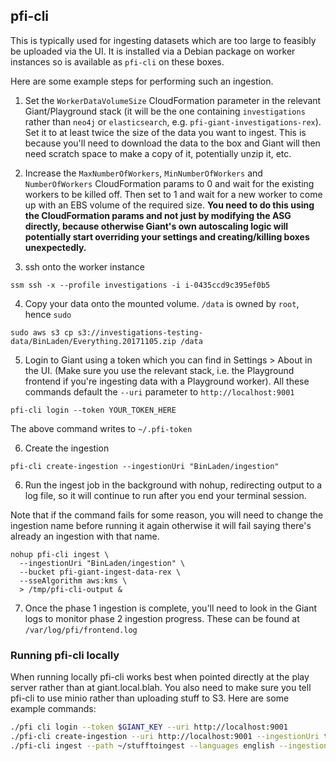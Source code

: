 ## pfi-cli

This is typically used for ingesting datasets which are too large to feasibly be uploaded via the UI. It is installed via a Debian package on worker instances so is available as `pfi-cli` on these boxes.

Here are some example steps for performing such an ingestion.

1. Set the `WorkerDataVolumeSize` CloudFormation parameter in the relevant Giant/Playground stack (it will be the one containing `investigations` rather than `neo4j` or `elasticsearch`, e.g. `pfi-giant-investigations-rex`). Set it to at least twice the size of the data you want to ingest. This is because you'll need to download the data to the box and Giant will then need scratch space to make a copy of it, potentially unzip it, etc.

2. Increase the `MaxNumberOfWorkers`, `MinNumberOfWorkers` and `NumberOfWorkers` CloudFormation params to 0 and wait for the existing workers to be killed off. Then set to 1 and wait for a new worker to come up with an EBS volume of the required size. **You need to do this using the CloudFormation params and not just by modifying the ASG directly, because otherwise Giant's own autoscaling logic will potentially start overriding your settings and creating/killing boxes unexpectedly.**

3. ssh onto the worker instance

```
ssm ssh -x --profile investigations -i i-0435ccd9c395ef0b5
```

4. Copy your data onto the mounted volume. `/data` is owned by `root`, hence `sudo`

```
sudo aws s3 cp s3://investigations-testing-data/BinLaden/Everything.20171105.zip /data
```

5. Login to Giant using a token which you can find in Settings > About in the UI. (Make sure you use the relevant stack, i.e. the Playground frontend if you're ingesting data with a Playground worker).
All these commands default the `--uri` parameter to `http://localhost:9001`

```
pfi-cli login --token YOUR_TOKEN_HERE
```

The above command writes to `~/.pfi-token`

6. Create the ingestion

```
pfi-cli create-ingestion --ingestionUri "BinLaden/ingestion"
```

6. Run the ingest job in the background with nohup, redirecting output to a log file, so it will continue to run after you end your terminal session.

Note that if the command fails for some reason, you will need to change the ingestion name before running it again otherwise it will fail saying there's already an ingestion with that name.
```
nohup pfi-cli ingest \
  --ingestionUri "BinLaden/ingestion" \
  --bucket pfi-giant-ingest-data-rex \
  --sseAlgorithm aws:kms \
  > /tmp/pfi-cli-output &
  ```

7. Once the phase 1 ingestion is complete, you'll need to look in the Giant logs to monitor phase 2 ingestion progress. These can be found at `/var/log/pfi/frontend.log`

### Running pfi-cli locally
When running locally pfi-cli works best when pointed directly at the play server rather than at giant.local.blah. You also
need to make sure you tell pfi-cli to use minio rather than uploading stuff to S3. Here are some example commands:

```bash
./pfi cli login --token $GIANT_KEY --uri http://localhost:9001
./pfi-cli create-ingestion --uri http://localhost:9001 --ingestionUri testfolder/test
./pfi-cli ingest --path ~/stufftoingest --languages english --ingestionUri testfolder/test --minioAccessKey minio-user --minioEndpoint http://localhost:9090 --minioSecretKey reallyverysecret
```
